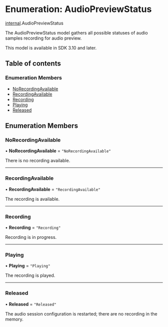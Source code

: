 # Enumeration: AudioPreviewStatus

[internal](../modules/internal.md).AudioPreviewStatus

The AudioPreviewStatus model gathers all possible statuses of audio samples recording for audio preview.

This model is available in SDK 3.10 and later.

## Table of contents

### Enumeration Members

- [NoRecordingAvailable](internal.AudioPreviewStatus.md#norecordingavailable)
- [RecordingAvailable](internal.AudioPreviewStatus.md#recordingavailable)
- [Recording](internal.AudioPreviewStatus.md#recording)
- [Playing](internal.AudioPreviewStatus.md#playing)
- [Released](internal.AudioPreviewStatus.md#released)

## Enumeration Members

### NoRecordingAvailable

• **NoRecordingAvailable** = ``"NoRecordingAvailable"``

There is no recording available.

___

### RecordingAvailable

• **RecordingAvailable** = ``"RecordingAvailable"``

The recording is available.

___

### Recording

• **Recording** = ``"Recording"``

Recording is in progress.

___

### Playing

• **Playing** = ``"Playing"``

The recording is played.

___

### Released

• **Released** = ``"Released"``

The audio session configuration is restarted; there are no recording in the memory.
